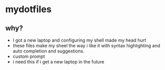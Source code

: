 # mydotfiles

## why?
- I got a new laptop and configuring my shell made my head hurt
- these files make my sheel the way i like it with syntax highlighting and auto completion and suggestions.
- custom prompt
- i need this if i get a new laptop in the future

